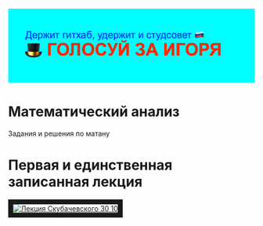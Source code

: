 ![alt-текст](https://github.com/arduinoev3/arduinoev3/blob/main/плакат.png?raw=true)

# Математический анализ

Задания и решения по матану

# Первая и единственная записанная лекция

<a href="http://www.youtube.com/watch?feature=player_embedded&v=wgV1iB7vxSA" target="_blank"><img src="http://img.youtube.com/vi/wgV1iB7vxSA/0.jpg" 
alt="Лекция Скубачевского 30 10" width="240" height="180" border="10" /></a>
